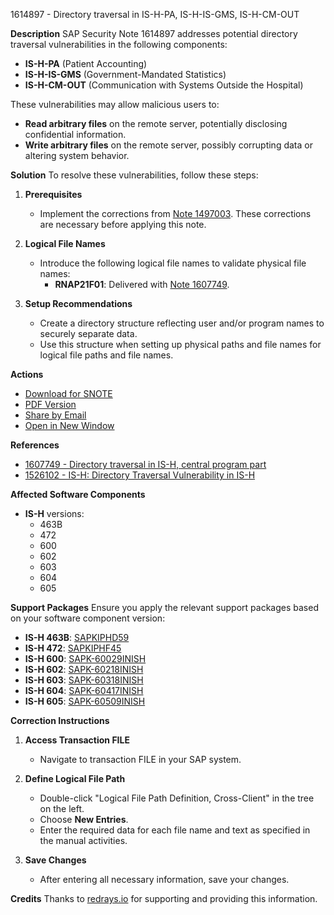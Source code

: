 1614897 - Directory traversal in IS-H-PA, IS-H-IS-GMS, IS-H-CM-OUT

**Description**
SAP Security Note 1614897 addresses potential directory traversal vulnerabilities in the following components:
- **IS-H-PA** (Patient Accounting)
- **IS-H-IS-GMS** (Government-Mandated Statistics)
- **IS-H-CM-OUT** (Communication with Systems Outside the Hospital)

These vulnerabilities may allow malicious users to:
- **Read arbitrary files** on the remote server, potentially disclosing confidential information.
- **Write arbitrary files** on the remote server, possibly corrupting data or altering system behavior.

**Solution**
To resolve these vulnerabilities, follow these steps:

1. **Prerequisites**
   - Implement the corrections from [Note 1497003](https://me.sap.com/notes/1497003). These corrections are necessary before applying this note.

2. **Logical File Names**
   - Introduce the following logical file names to validate physical file names:
     - **RNAP21F01**: Delivered with [Note 1607749](https://me.sap.com/notes/1607749).

3. **Setup Recommendations**
   - Create a directory structure reflecting user and/or program names to securely separate data.
   - Use this structure when setting up physical paths and file names for logical file paths and file names.

**Actions**
- [Download for SNOTE](https://notesdownloads.sap.com/note/0040000009589482017)
- [PDF Version](https://userapps.support.sap.com/sap/support/sfm/notes/print/0001614897?language=en-US&token=5DC7047089B75E39C6F42AADFDFC9ABB)
- [Share by Email](mailto:?subject=SAP%20Note%201614897&body=Check%20out%20this%20SAP%20Note%20https://me.sap.com/notes/1614897)
- [Open in New Window](https://me.sap.com/notes/1614897)

**References**
- [1607749 - Directory traversal in IS-H, central program part](https://me.sap.com/notes/1607749)
- [1526102 - IS-H: Directory Traversal Vulnerability in IS-H](https://me.sap.com/notes/1526102)

**Affected Software Components**
- **IS-H** versions:
  - 463B
  - 472
  - 600
  - 602
  - 603
  - 604
  - 605

**Support Packages**
Ensure you apply the relevant support packages based on your software component version:
- **IS-H 463B**: [SAPKIPHD59](https://me.sap.com/supportpackage/SAPKIPHD59)
- **IS-H 472**: [SAPKIPHF45](https://me.sap.com/supportpackage/SAPKIPHF45)
- **IS-H 600**: [SAPK-60029INISH](https://me.sap.com/supportpackage/SAPK-60029INISH)
- **IS-H 602**: [SAPK-60218INISH](https://me.sap.com/supportpackage/SAPK-60218INISH)
- **IS-H 603**: [SAPK-60318INISH](https://me.sap.com/supportpackage/SAPK-60318INISH)
- **IS-H 604**: [SAPK-60417INISH](https://me.sap.com/supportpackage/SAPK-60417INISH)
- **IS-H 605**: [SAPK-60509INISH](https://me.sap.com/supportpackage/SAPK-60509INISH)

**Correction Instructions**
1. **Access Transaction FILE**
   - Navigate to transaction FILE in your SAP system.

2. **Define Logical File Path**
   - Double-click "Logical File Path Definition, Cross-Client" in the tree on the left.
   - Choose **New Entries**.
   - Enter the required data for each file name and text as specified in the manual activities.

3. **Save Changes**
   - After entering all necessary information, save your changes.

**Credits**
Thanks to [redrays.io](https://redrays.io) for supporting and providing this information.